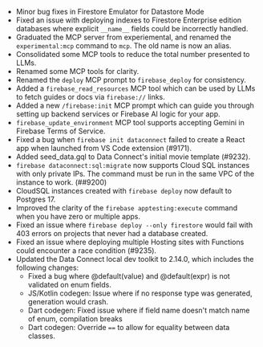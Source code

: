 - Minor bug fixes in Firestore Emulator for Datastore Mode
- Fixed an issue with deploying indexes to Firestore Enterprise edition databases where explicit `__name__` fields could be incorrectly handled.
- Graduated the MCP server from experiemental, and renamed the `experimental:mcp` command to `mcp`. The old name is now an alias.
- Consolidated some MCP tools to reduce the total number presented to LLMs.
- Renamed some MCP tools for clarity.
- Renamed the `deploy` MCP prompt to `firebase_deploy` for consistency.
- Added a `firebase_read_resources` MCP tool which can be used by LLMs to fetch guides or docs via `firebase://` links.
- Added a new `/firebase:init` MCP prompt which can guide you through setting up backend services or Firebase AI logic for your app.
- `firebase_update_environment` MCP tool supports accepting Gemini in Firebase Terms of Service.
- Fixed a bug when `firebase init dataconnect` failed to create a React app when launched from VS Code extension (#9171).
- Added seed_data.gql to Data Connect's initial movie template (#9232).
- `firebase dataconnect:sql:migrate` now supports Cloud SQL instances with only private IPs. The command must be run in the same VPC of the instance to work. (##9200)
- CloudSQL instances created with `firebase deploy` now default to Postgres 17.
- Improved the clarity of the `firebase apptesting:execute` command when you have zero or multiple apps.
- Fixed an issue where `firebase deploy --only firestore` would fail with 403 errors on projects that never had a database created.
- Fixed an issue where deploying multiple Hosting sites with Functions could encounter a race condition (#9235).
- Updated the Data Connect local dev toolkit to 2.14.0, which includes the following changes:
  - Fixed a bug where @default(value) and @default(expr) is not validated on enum fields.
  - JS/Kotlin codegen: Issue where if no response type was generated, generation would crash.
  - Dart codegen: Fixed issue where if field name doesn't match name of enum, compilation breaks
  - Dart codegen: Override `==` to allow for equality between data classes.
